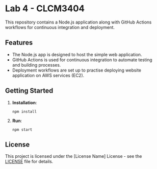 # Lab 4 - CLCM3404

This repository contains a Node.js application along with GitHub Actions workflows for continuous integration and deployment.

## Features

- The Node.js app is designed to host the simple web application.
- GitHub Actions is used for continuous integration to automate testing and building processes.
- Deployment workflows are set up to practise deploying website application on AWS services (EC2).

## Getting Started

1. **Installation**: 
    ```
    npm install
    ```

2. **Run**:
    ```
    npm start
    ```
## License

This project is licensed under the [License Name] License - see the [LICENSE](LICENSE) file for details.
